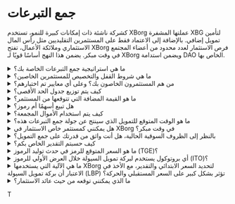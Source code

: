 # جمع التبرعات

كشركة ناشئة ذات إمكانات كبيرة للنمو، تستخدم XBorg عملتها المشفرة XBG لتأمين تمويل إضافي. بالإضافة إلى الاعتماد فقط على المستثمرين التقليديين مثل رأس المال الاستثماري وملائكة الأعمال، تفتح XBorg فرص الاستثمار لعدد محدود من أعضاء المجتمع في وقت مبكر. يضمن هذا النهج أساسًا قويًا لـ XBorg ويضمن استدامة DAO الخاص بها.

<details>

<summary>ما هي استراتيجية جمع التبرعات الخاصة بك؟</summary>

هدفنا في جمع رأس المال هو تسهيل النمو وتغطية نفقات الفريق الشهرية. نحن نولي اهتمامًا خاصًا لعدم جمع مبالغ زائدة وبدلاً من ذلك نعطي الأولوية للقيمة على كمية رأس المال. حاليًا، يتمتع XBorg بوضع مالي قوي، مع فترة تشغيل تصل إلى 20 شهرًا، وبالتالي، ليس هناك حاجة ملحة لجمع أموال إضافية.

#### جولة استراتيجية

* التاريخ: صيف 2022
* المبلغ المجموع: 1 مليون دولار
* التقدير: 25 مليون دولار

#### جولة البذرة

* التاريخ: أبريل - سبتمبر 2023
* المبلغ: 5 ملايين دولار
* التقدير: 45-55 مليون دولار

بينما نستعد لإطلاق عملتنا المشفرة، خطتنا الحالية لا تتضمن جمع أي جولات تمويل إضافية. ومع ذلك، نظل مفتوحين لضبط استراتيجيتنا استنادًا إلى الجذب الذي نلاحظه مع البروتوكول وأي احتياجات محتملة لتوظيفات إضافية. في النهاية، سنقرر استنادًا إلى ما هو أفضل لنمو XBorg على المدى الطويل ونجاحه.\


</details>

<details>

<summary>ما هي شروط القفل والتخصيص للمستثمرين الخاصين؟</summary>

سيتم فتح 10٪ من الرموز للمستثمرين الخاصين في حدث توليد الرموز (TGE)، تليها فترة قفل لمدة 3 أشهر. بعد انتهاء فترة القفل، ستتم تخصيص الرموز المتبقية على مدار 18 شهرًا.

\
من المهم أن نتذكر أن نهجنا قد يتغير استنادًا إلى متطلبات محددة للبورصات التي نتعامل معها. فمن الشائع أن تكون لدى البورصات من الدرجة الأولى صوت في الاقتصاديات المشفرة وجدولة التخصيص/القفل للرمز المعين، وقد نحتاج إلى ضبط استراتيجيتنا لتلبية معاييرهم.

</details>

<details>

<summary>من هم المستثمرون الخاصون بك؟ وعلى أي معايير تم اختيارهم؟</summary>

لقد كنا دقيقين في اختيار المستثمرين الخاصين بنا لجولة التمويل الأولية، حيث أعطينا الأولوية لأولئك الذين يقدمون أكثر من رأس المال المالي بل ويضيفون قيمة لـ XBorg بطرق أخرى مهمة. يأتي المستثمرون لدينا من مجموعة متنوعة من الخلفيات، بما في ذلك:

* Aave و Lens Protocol: يجلب المحترفون من هذه الشركات خبرة عميقة في تكنولوجيا البلوكشين والعملات المشفرة.
* Yield Guild Games: خبرة في الاقتصادات الافتراضية وألعاب البلوكشين.
* ESL/Face it، Faze، G2: تمثل هذه بعض أكبر الأسماء في صناعة الرياضات الإلكترونية، وتقدم رؤى وشبكات في مجال الألعاب التنافسية.
* Ethereum France، Consensys: يتمتع هؤلاء المساهمون بمعرفة واسعة بـ Ethereum وتطوير البلوكشين.
* French Esports: يتمتع بفهم قوي للمشهد الرياضي الإلكتروني في فرنسا.
* Savvy Games: خبراء في تطوير الألعاب والاستراتيجية.

</details>

<details>

<summary>كيف يتم توزيع جدول الحد الأقصى؟</summary>

للجولة الاستراتيجية، قمنا بتنفيذ حد أقصى قدره 50,000 دولار لكل تذكرة استثمار لضمان توزيع عادل على جدول الحد الأقصى.

</details>

<details>

<summary>ما هو القيمة المضافة التي تتوقعها من المستثمر؟</summary>

يمكن للمستثمر أن يضيف قيمة كبيرة لـ XBorg من خلال تقديم التوجيه الاستراتيجي والإرشاد والدعم المالي بعد الاستثمار الأولي. يمكن للمستثمرين أن يقدموا رؤى حول المنافسة في السوق، واتجاهات الصناعة، وفرص النمو المحتملة التي قد لا تكون واضحة على الفور لفريق XBorg. يمكنهم أيضًا توفير الوصول إلى شبكاتهم ومواردهم، بما في ذلك تقديم مقدمات لشركاء محتملين ومستشارين وعملاء. يمكن أن يساعد هذا XBorg في بناء قاعدة مستخدميها، وإقامة شراكات، وتوسيع نطاقها في السوق.

بالإضافة إلى الدعم المالي، يمكن للمستثمرين أيضًا أن يضيفوا مصداقية وتأكيدًا لـ XBorg، وهو أمر حاسم في صناعة تنافسية ومتطورة بسرعة. يمكن أن يساعد هذا XBorg على التميز بين نظرائها، وجذب المزيد من الاستثمار، وبناء سمعة قوية للعلامة التجارية.

بشكل عام، يمكن للمستثمرين أن يقدموا ثروة من المعرفة والخبرة والموارد لمساعدة XBorg على النجاح على المدى الطويل. يمكنهم تقديم قيمة تتجاوز المال ومساعدة XBorg في التعامل مع تحديات صناعة ديناميكية ومتطورة باستمرار.

</details>

<details>

<summary>هل تبيع أسهمًا أم رموز؟</summary>

حتى الآن، لم يتم بيع أي أسهم من XBorg وتم بيع الرموز فقط. حاليًا، المساهمون الوحيدون في الشركة هم SwissBorg ومؤسس XBorg. تم اختيار هذا النهج بشكل متعمد لضمان التركيز المنسق على تراكم القيمة للشركة دون تخفيف الاهتمام أو الموارد من خلال توزيع الأسهم.

</details>

<details>

<summary>كيف يتم استخدام الأموال المجمعة؟</summary>

نحن نجمع جولة بذرة بقيمة 5 ملايين دولار. ستخصص الأموال المجمعة على النحو التالي وستنفق على مدى ثلاث سنوات.

* التطوير التقني: سيتم تخصيص 60٪ (3,000,000 دولار) من الأموال للتطوير التقني وتكاليف البنية التحتية. وهذا يمثل تكلفة 10 مهندسين بدوام كامل لمدة ثلاث سنوات براتب سوقي متوسط ​​قدره 7,000 دولار شهريًا.
* التسويق: سيتم تخصيص 20٪ (1,000,000 دولار) من الأموال للنفقات التسويقية، وحملات المؤثرين، والعلاقات العامة، وفرص الرعاية، والفعاليات.
* السيولة وقوائم التداول: سيتم تخصيص 10٪ (500,000 دولار) من الأموال لدفعات قوائم التداول وتوفير السيولة.
* تكاليف التشغيل: سيتم تخصيص 10٪ (500,000 دولار) من الأموال لإيجار المكتب ورسوم القانون واشتراكات البرامج.
* يغطي الخزينة الحالية تكاليف الموارد البشرية غير التقنية.&#x20;

</details>

<details>

<summary>ما هو الوقت المتوقع للتمويل الذي سينتج عن جولة جمع التبرعات هذه؟</summary>

من المتوقع أن توفر الأموال المجمعة من هذه الجولة لـ XBorg فترة تشغيل مالية تبلغ حوالي ثلاث سنوات. هذا يعني أننا نتوقع أن تستمر الموارد التي تم الحصول عليها في دعم عملياتنا واستراتيجيات النمو لهذه الفترة.

</details>

<details>

<summary>هل يمكنني كمستثمر خاص الاستثمار في XBorg في وقت مبكر؟</summary>

تمديد XBorg فرص الاستثمار المبكر بشكل أساسي للمستثمرين الاستراتيجيين ذوي الخبرة الواسعة في مجال الألعاب والرياضات الإلكترونية و/أو صناعة الترفيه. بصرف النظر عن جمع المجتمع، إذا لم تستوف هذه المؤهلات، فقد لا يكون الاستثمار المبكر ممكنًا. ومع ذلك، بمجرد أن نصل إلى مرحلة الجولة العامة، ستكون مفتوحة لجميع المستثمرين المهتمين، بغض النظر عن خلفيتهم أو خبرتهم.

</details>

<details>

<summary>بالنظر إلى الظروف السوقية الحالية، هل أنت واثق من قدرتك على جمع التمويل؟</summary>

حتى الآن، أثارت XBorg اهتمامًا كبيرًا من رأس المال الاستثماري وملائكة الأعمال، مما أدى إلى حوالي 1.5 مليون دولار من التمويل المحتمل لجولة البذرة. يدرك فريقنا أن قدرتنا على جذب المستثمرين تعتمد على إظهار تقدم في تنفيذ خارطة الطريق الخاصة بنا وكسب الجذب في السوق. بينما نحن ملتزمون بتأمين التمويل، يعطي نهجنا الأولوية لجذب المستثمرين عاليي الجودة على تجميع استثمار كبير.

</details>

<details>

<summary>كيف حسبتم التقدير الخاص بكم؟</summary>

يستند تقديرنا إلى المقارنات. يمكن العثور على قائمة المشاريع المقارنة [هنا](https://docs.google.com/spreadsheets/d/11sEz9B5ruauiKs3jPzSYJAc9VVpLu7QKnZHOLvxK\_ws/edit?usp=sharing).&#x20;

في هذه المرحلة من تطور شركتنا، لن توفر الطرق التقليدية للتقدير المستندة إلى مضاعفات الأرباح أو التدفقات النقدية المخفضة أو القيمة الدفترية أو القيمة التصفية صورة شاملة أو دقيقة لتقدير XBorg. كشركة ناشئة تعمل في مجال GameFi و SocialFi الديناميكي والمتطور بسرعة، يتم تحديد قيمتنا بشكل كبير من خلال عوامل غير ملموسة مثل تكنولوجيتنا وخبرة الفريق والإمكانات السوقية. لذلك، يتبنى فريقنا نهجًا شاملاً أكثر للتقدير يدمج مقاييس مختلفة ويأخذ في الاعتبار الخصائص الفريدة لصناعتنا وشركتنا.

كجزء من عملية الاستدلال الدقيق، قام فريقنا بتحليل المشاريع المقارنة داخل مجالات GameFi و SocialFi، مع مراعاة القيمة التداولية الحالية للرموز المماثلة ونتائج أحدث جولات الاستثمار. بينما لعبت هذه العوامل دورًا في تحديد استراتيجيتنا العامة، ندرك أيضًا أن متغيرات أخرى مثل الجذب الحالي في السوق يمكن أن تؤثر على رغبة المستثمر. في النهاية، قررنا أن تقديرًا بقيمة 45 مليون دولار يمثل أفضل توازن بين جذب المستثمرين عاليي الجودة وتوليد اهتمام استثماري عام كافٍ.

</details>

<details>

<summary>ما هو السعر المتوقع للرمز في حدث توليد الرموز (TGE)؟</summary>

من المقرر أن يتم تسهيل جمع التبرعات العامة من خلال بركة تمويل السيولة في Balancer، مع تحديد السعر الابتدائي للرموز عند 0.5 دولار. ستبدأ البركة بنسبة وزنية 96:4 وتتوازن تدريجياً إلى نسبة 50:50 على مدار فترة 72 ساعة. ومع ذلك، من المهم أن نلاحظ أن هذا التسعير الابتدائي وهيكل الوزن قد يخضعان للتغيير، وفقًا للشروط والمتطلبات المحددة لأي بورصات مستقبلية تتعاون مع XBorg.

</details>

<details>

<summary>أي بروتوكول يستخدم لبركة تمويل السيولة خلال العرض الأولي للرموز (ITO)؟</summary>

تستخدم بركة تمويل السيولة لعرض الرموز الأولي لدينا بروتوكول Balancer.

</details>

<details>

<summary>ما هي الآلية التي يستخدمها XBorg لتحديد السعر الابتدائي والتقدير، مع الأخذ في الاعتبار أن بركة تمويل السيولة (LBP) تؤثر بشكل كبير على السعر المستقبلي والحركة؟</summary>

تعمل بركة تمويل السيولة (LBP) كآلية رئيسية تسهل عملية اكتشاف السعر بسلاسة للرمز. يتيح هذا تقييمًا عادلًا وفعالًا يعتمد على السوق، ويوفر توازنًا طبيعيًا وديناميكيًا بين العرض والطلب. يمكنك معرفة المزيد عن بركات تمويل السيولة [هنا](https://docs.balancer.fi/concepts/pools/liquidity-bootstrapping.html#mental-model).

</details>

<details>

<summary>ما الذي يمكنني توقعه من حيث عائد الاستثمار؟</summary>

على الرغم من أنه من المتوقع أن تُقدم رموز XBG بسعر أعلى بعد جولة البذرة، فإنه من المهم أن نفهم أن الاستثمارات تأتي بمخاطر، ولا يمكننا أن نضمن عائدًا إيجابيًا على الاستثمار. مثل أي استثمار، يخضع أداء رموز XBG لظروف السوق وعوامل أخرى قد تؤثر على قيمتها.

</details>

&#x20;T